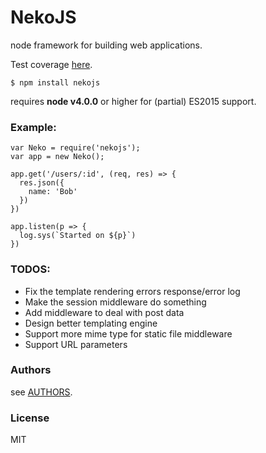 # NekoJS

node framework for building web applications.

Test coverage [here](http://www.nekojs.co.uk/public/coverage/lcov-report/index.html).

```
$ npm install nekojs
```

requires __node v4.0.0__ or higher for (partial) ES2015 support.

### Example:

```
var Neko = require('nekojs');
var app = new Neko();

app.get('/users/:id', (req, res) => {
  res.json({
    name: 'Bob'
  })
})

app.listen(p => {
  log.sys(`Started on ${p}`)
})
```

### TODOS:

* Fix the template rendering errors response/error log
* Make the session middleware do something
* Add middleware to deal with post data
* Design better templating engine
* Support more mime type for static file middleware
* Support URL parameters

### Authors

see [AUTHORS](AUTHORS).

### License

MIT
